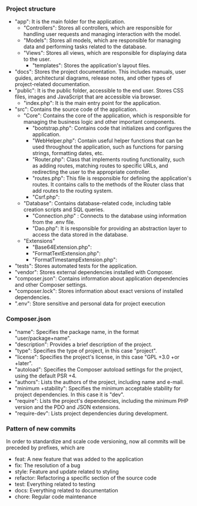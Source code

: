 ### Project structure

+ "app": It is the main folder for the application.
    + "Controllers": Stores all controllers, which are responsible for handling user requests and managing interaction
      with the model.
    + "Models": Stores all models, which are responsible for managing data and performing tasks related to the database.
    + "Views": Stores all views, which are responsible for displaying data to the user.
        + "templates": Stores the application's layout files.
+ "docs": Stores the project documentation. This includes manuals, user guides, architectural diagrams, release notes,
  and other types of project-related documentation.
+ "public": It is the public folder, accessible to the end user. Stores CSS files, images and JavaScript that are
  accessible via browser.
    + "index.php": It is the main entry point for the application.
+ "src": Contains the source code of the application.
    + "Core": Contains the core of the application, which is responsible for managing the business logic and other
      important components.
        + "bootstrap.php": Contains code that initializes and configures the application.
        + "WebHelper.php": Contain useful helper functions that can be used throughout the application, such as
          functions for parsing strings, formatting dates, etc.
        + "Router.php": Class that implements routing functionality, such as adding routes, matching routes to specific
          URLs, and redirecting the user to the appropriate controller.
        + "routes.php": This file is responsible for defining the application's routes. It contains calls to the methods
          of the Router class that add routes to the routing system.
        + "Csrf.php":
    + "Database": Contains database-related code, including table creation scripts and SQL queries.
        + "Connection.php" : Connects to the database using information from the .env file.
        + "Dao.php": It is responsible for providing an abstraction layer to access the data stored in the database.
    + "Extensions"
        + "Base64Extension.php":
        + "FormatTextExtension.php":
        + "FormatTimestampExtension.php":
+ "tests": Stores automated tests for the application.
+ "vendor": Stores external dependencies installed with Composer.
+ "composer.json": Contains information about application dependencies and other Composer settings.
+ "composer.lock": Stores information about exact versions of installed dependencies.
+ ".env": Store sensitive and personal data for project execution

### Composer.json

+ "name": Specifies the package name, in the format "user/package+name".
+ "description": Provides a brief description of the project.
+ "type": Specifies the type of project, in this case "project".
+ "license": Specifies the project's license, in this case "GPL +3.0 +or +later".
+ "autoload": Specifies the Composer autoload settings for the project, using the default PSR +4.
+ "authors": Lists the authors of the project, including name and e-mail.
+ "minimum +stability": Specifies the minimum acceptable stability for project dependencies. In this case it is "dev".
+ "require": Lists the project's dependencies, including the minimum PHP version and the PDO and JSON extensions.
+ "require-dev": Lists project dependencies during development.

### Pattern of new commits

In order to standardize and scale code versioning, now all commits will be preceded by prefixes, which are

+ feat: A new feature that was added to the application
+ fix: The resolution of a bug
+ style: Feature and update related to styling
+ refactor: Refactoring a specific section of the source code
+ test: Everything related to testing
+ docs: Everything related to documentation
+ chore: Regular code maintenance

